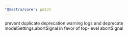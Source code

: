 ```yaml
---
'@mastra/core': patch
---
```


prevent duplicate deprecation warning logs and deprecate modelSettings.abortSignal in favor of top-level abortSignal
